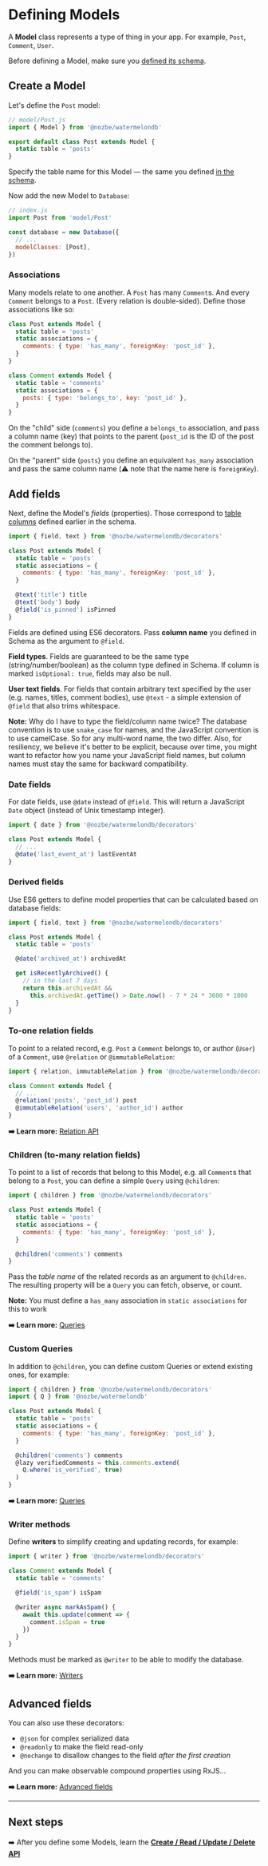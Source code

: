 # Defining Models

A **Model** class represents a type of thing in your app. For example, `Post`, `Comment`, `User`.

Before defining a Model, make sure you [defined its schema](./Schema.md).

## Create a Model

Let's define the `Post` model:

```js
// model/Post.js
import { Model } from '@nozbe/watermelondb'

export default class Post extends Model {
  static table = 'posts'
}
```

Specify the table name for this Model — the same you defined [in the schema](./Schema.md).

Now add the new Model to `Database`:

```js
// index.js
import Post from 'model/Post'

const database = new Database({
  // ...
  modelClasses: [Post],
})
```

### Associations

Many models relate to one another. A `Post` has many `Comment`s. And every `Comment` belongs to a `Post`. (Every relation is double-sided). Define those associations like so:

```js
class Post extends Model {
  static table = 'posts'
  static associations = {
    comments: { type: 'has_many', foreignKey: 'post_id' },
  }
}

class Comment extends Model {
  static table = 'comments'
  static associations = {
    posts: { type: 'belongs_to', key: 'post_id' },
  }
}
```

On the "child" side (`comments`) you define a `belongs_to` association, and pass a column name (key) that points to the parent (`post_id` is the ID of the post the comment belongs to).

On the "parent" side (`posts`) you define an equivalent `has_many` association and pass the same column name (⚠️ note that the name here is `foreignKey`).

## Add fields

Next, define the Model's _fields_ (properties). Those correspond to [table columns](./Schema.md) defined earlier in the schema.

```js
import { field, text } from '@nozbe/watermelondb/decorators'

class Post extends Model {
  static table = 'posts'
  static associations = {
    comments: { type: 'has_many', foreignKey: 'post_id' },
  }

  @text('title') title
  @text('body') body
  @field('is_pinned') isPinned
}
```

Fields are defined using ES6 decorators. Pass **column name** you defined in Schema as the argument to `@field`.

**Field types**. Fields are guaranteed to be the same type (string/number/boolean) as the column type defined in Schema. If column is marked `isOptional: true`, fields may also be null.

**User text fields**. For fields that contain arbitrary text specified by the user (e.g. names, titles, comment bodies), use `@text` - a simple extension of `@field` that also trims whitespace.

**Note:** Why do I have to type the field/column name twice? The database convention is to use `snake_case` for names, and the JavaScript convention is to use camelCase. So for any multi-word name, the two differ. Also, for resiliency, we believe it's better to be explicit, because over time, you might want to refactor how you name your JavaScript field names, but column names must stay the same for backward compatibility.

### Date fields

For date fields, use `@date` instead of `@field`. This will return a JavaScript `Date` object (instead of Unix timestamp integer).

```js
import { date } from '@nozbe/watermelondb/decorators'

class Post extends Model {
  // ...
  @date('last_event_at') lastEventAt
}
```

### Derived fields

Use ES6 getters to define model properties that can be calculated based on database fields:

```js
import { field, text } from '@nozbe/watermelondb/decorators'

class Post extends Model {
  static table = 'posts'

  @date('archived_at') archivedAt

  get isRecentlyArchived() {
    // in the last 7 days
    return this.archivedAt &&
      this.archivedAt.getTime() > Date.now() - 7 * 24 * 3600 * 1000
  }
}
```

### To-one relation fields

To point to a related record, e.g. `Post` a `Comment` belongs to, or author (`User`) of a `Comment`, use `@relation` or `@immutableRelation`:

```js
import { relation, immutableRelation } from '@nozbe/watermelondb/decorators'

class Comment extends Model {
  // ...
  @relation('posts', 'post_id') post
  @immutableRelation('users', 'author_id') author
}
```

**➡️ Learn more:** [Relation API](./Relation.md)

### Children (to-many relation fields)

To point to a list of records that belong to this Model, e.g. all `Comment`s that belong to a `Post`, you can define a simple `Query` using `@children`:

```js
import { children } from '@nozbe/watermelondb/decorators'

class Post extends Model {
  static table = 'posts'
  static associations = {
    comments: { type: 'has_many', foreignKey: 'post_id' },
  }

  @children('comments') comments
}
```

Pass the _table name_ of the related records as an argument to `@children`. The resulting property will be a `Query` you can fetch, observe, or count.

**Note:** You must define a `has_many` association in `static associations` for this to work

**➡️ Learn more:** [Queries](./Query.md)

### Custom Queries

In addition to `@children`, you can define custom Queries or extend existing ones, for example:

```js
import { children } from '@nozbe/watermelondb/decorators'
import { Q } from '@nozbe/watermelondb'

class Post extends Model {
  static table = 'posts'
  static associations = {
    comments: { type: 'has_many', foreignKey: 'post_id' },
  }

  @children('comments') comments
  @lazy verifiedComments = this.comments.extend(
    Q.where('is_verified', true)
  )
}
```

**➡️ Learn more:** [Queries](./Query.md)

### Writer methods

Define **writers** to simplify creating and updating records, for example:

```js
import { writer } from '@nozbe/watermelondb/decorators'

class Comment extends Model {
  static table = 'comments'

  @field('is_spam') isSpam

  @writer async markAsSpam() {
    await this.update(comment => {
      comment.isSpam = true
    })
  }
}
```

Methods must be marked as `@writer` to be able to modify the database.

**➡️ Learn more:** [Writers](./Writers.md)

## Advanced fields

You can also use these decorators:

- `@json` for complex serialized data
- `@readonly` to make the field read-only
- `@nochange` to disallow changes to the field _after the first creation_

And you can make observable compound properties using RxJS...

**➡️ Learn more:** [Advanced fields](./Advanced/AdvancedFields.md)

* * *

## Next steps

➡️ After you define some Models, learn the [**Create / Read / Update / Delete API**](./CRUD.md)
